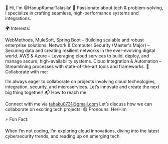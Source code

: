 👋 Hi, I'm @HanupKumarTalasila!
🚀 Passionate about tech & problem-solving, I specialize in crafting seamless, high-performance systems and integrations.

🌍 Interests:

WebMethods, MuleSoft, Spring Boot – Building scalable and robust enterprise solutions.
Network & Computer Security (Master's Major) – Securing data and creating resilient networks in the ever-evolving digital world.
AWS & Azure – Leveraging cloud services to build, deploy, and manage secure, high-availability systems.
Cloud Integration & Automation – Streamlining processes with state-of-the-art tools and frameworks.
🤝 Collaborate with me:

I’m always eager to collaborate on projects involving cloud technologies, integration, security, and microservices. Let’s innovate and create the next big thing together!
📬 How to reach me:

Connect with me via tahaku0731@gmail.com Let’s discuss how we can collaborate on exciting tech projects!
😄 Pronouns: He/Him

⚡ Fun Fact:

When I’m not coding, I’m exploring cloud innovations, diving into the latest cybersecurity trends, and reading up on emerging tech.

<!---
HanupKumarTalasila/HanupKumarTalasila is a ✨ special ✨ repository because its `README.md` (this file) appears on your GitHub profile.
You can click the Preview link to take a look at your changes.
--->

